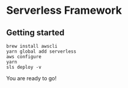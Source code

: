 # Serverless Framework

## Getting started

```
brew install awscli
yarn global add serverless
aws configure
yarn
sls deploy -v
```

You are ready to go!
